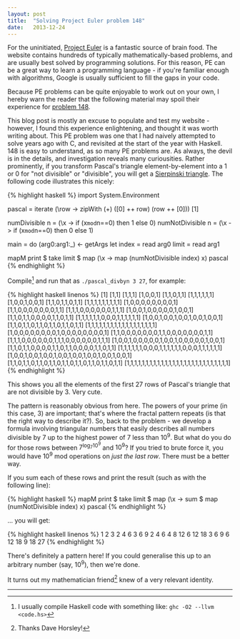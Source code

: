 ```yaml
---
layout: post
title:  "Solving Project Euler problem 148"
date:   2013-12-24
---
```


For the uninitiated, [Project Euler](projecteuler.net) is a fantastic source of brain food. The website contains hundreds of typically mathematically-based problems, and are usually best solved by programming solutions. For this reason, PE can be a great way to learn a programming language - if you're familiar enough with algorithms, Google is usually sufficient to fill the gaps in your code.

Because PE problems can be quite enjoyable to work out on your own, I hereby warn the reader that the following material may spoil their experience for [problem 148](http://projecteuler.net/problem=148).

This blog post is mostly an excuse to populate and test my website - however, I found this experience enlightening, and thought it was worth writing about. This PE problem was one that I had naively attempted to solve years ago with C, and revisited at the start of the year with Haskell. 148 is easy to understand, as so many PE problems are. As always, the devil is in the details, and investigation reveals many curiousities. Rather prominently, if you transform Pascal's triangle element-by-element into a 1 or 0 for "not divisible" or "divisible", you will get a [Sierpinski triangle](http://en.wikipedia.org/wiki/Sierpinski_triangle). The following code illustrates this nicely:

{% highlight haskell %}
import System.Environment

pascal = iterate (\row -> zipWith (+) ([0] ++ row) (row ++ [0])) [1]

numDivisible n = (\x -> if (x`mod`n==0) then 1 else 0)
numNotDivisible n = (\x -> if (x`mod`n==0) then 0 else 1)

main = do
  (arg0:arg1:_) <- getArgs
  let index = read arg0
      limit = read arg1

  mapM print $ take limit $ map (\x -> map (numNotDivisible index) x) pascal
{% endhighlight %}

Compile[^1] and run that as `./pascal_divbyn 3 27`, for example:

{% highlight haskell linenos %}
[1]
[1,1]
[1,1,1]
[1,0,0,1]
[1,1,0,1,1]
[1,1,1,1,1,1]
[1,0,0,1,0,0,1]
[1,1,0,1,1,0,1,1]
[1,1,1,1,1,1,1,1,1]
[1,0,0,0,0,0,0,0,0,1]
[1,1,0,0,0,0,0,0,0,1,1]
[1,1,1,0,0,0,0,0,0,1,1,1]
[1,0,0,1,0,0,0,0,0,1,0,0,1]
[1,1,0,1,1,0,0,0,0,1,1,0,1,1]
[1,1,1,1,1,1,0,0,0,1,1,1,1,1,1]
[1,0,0,1,0,0,1,0,0,1,0,0,1,0,0,1]
[1,1,0,1,1,0,1,1,0,1,1,0,1,1,0,1,1]
[1,1,1,1,1,1,1,1,1,1,1,1,1,1,1,1,1,1]
[1,0,0,0,0,0,0,0,0,1,0,0,0,0,0,0,0,0,1]
[1,1,0,0,0,0,0,0,0,1,1,0,0,0,0,0,0,0,1,1]
[1,1,1,0,0,0,0,0,0,1,1,1,0,0,0,0,0,0,1,1,1]
[1,0,0,1,0,0,0,0,0,1,0,0,1,0,0,0,0,0,1,0,0,1]
[1,1,0,1,1,0,0,0,0,1,1,0,1,1,0,0,0,0,1,1,0,1,1]
[1,1,1,1,1,1,0,0,0,1,1,1,1,1,1,0,0,0,1,1,1,1,1,1]
[1,0,0,1,0,0,1,0,0,1,0,0,1,0,0,1,0,0,1,0,0,1,0,0,1]
[1,1,0,1,1,0,1,1,0,1,1,0,1,1,0,1,1,0,1,1,0,1,1,0,1,1]
[1,1,1,1,1,1,1,1,1,1,1,1,1,1,1,1,1,1,1,1,1,1,1,1,1,1,1]
{% endhighlight %}

This shows you all the elements of the first 27 rows of Pascal's triangle that are not divisible by 3. Very cute.

The pattern is reasonably obvious from here. The powers of your prime (in this case, 3) are important; that's where the fractal pattern repeats (is that the right way to describe it?). So, back to the problem - we develop a formula involving triangular numbers that easily describes all numbers divisible by 7 up to the highest power of 7 less than $10^9$. But what do you do for those rows between $7^{\log_{7}10^{9}}$ and $10^9$? If you tried to brute force it, you would have $10^9$ mod operations on *just the last row*. There must be a better way.

If you sum each of these rows and print the result (such as with the following line):

{% highlight haskell %}
  mapM print $ take limit $ map (\x -> sum $ map (numNotDivisible index) x) pascal
{% endhighlight %}

... you will get:

{% highlight haskell linenos %}
1
2
3
2
4
6
3
6
9
2
4
6
4
8
12
6
12
18
3
6
9
6
12
18
9
18
27
{% endhighlight %}

There's definitely a pattern here! If you could generalise this up to an arbitrary number (say, $10^9$), then we're done.

It turns out my mathematician friend[^2] knew of a very relevant identity.

* * *
[^1]: I usually compile Haskell code with something like: `ghc -O2 --llvm <code.hs>`
[^2]: Thanks Dave Horsley!
